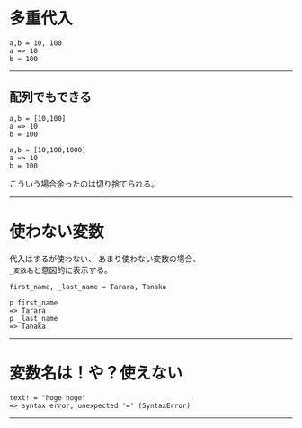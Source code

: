 # 多重代入
~~~
a,b = 10, 100
a => 10
b = 100
~~~
***

## 配列でもできる
~~~
a,b = [10,100]
a => 10
b = 100

a,b = [10,100,1000]
a => 10
b = 100
~~~
こういう場合余ったのは切り捨てられる。
***

# 使わない変数
代入はするが使わない、 あまり使わない変数の場合、  
`_変数名`と意図的に表示する。
~~~
first_name, _last_name = Tarara, Tanaka

p first_name
=> Tarara
p _last_name
=> Tanaka
~~~
***

# 変数名は！や？使えない
~~~
text! = "hoge hoge"
=> syntax error, unexpected '=' (SyntaxError)
~~~
***

